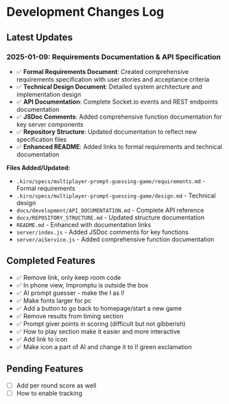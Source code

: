 # Development Changes Log

## Latest Updates

### 2025-01-09: Requirements Documentation & API Specification
- ✅ **Formal Requirements Document**: Created comprehensive requirements specification with user stories and acceptance criteria
- ✅ **Technical Design Document**: Detailed system architecture and implementation design
- ✅ **API Documentation**: Complete Socket.io events and REST endpoints documentation
- ✅ **JSDoc Comments**: Added comprehensive function documentation for key server components
- ✅ **Repository Structure**: Updated documentation to reflect new specification files
- ✅ **Enhanced README**: Added links to formal requirements and technical documentation

**Files Added/Updated:**
- `.kiro/specs/multiplayer-prompt-guessing-game/requirements.md` - Formal requirements
- `.kiro/specs/multiplayer-prompt-guessing-game/design.md` - Technical design
- `docs/development/API_DOCUMENTATION.md` - Complete API reference
- `docs/REPOSITORY_STRUCTURE.md` - Updated structure documentation
- `README.md` - Enhanced with documentation links
- `server/index.js` - Added JSDoc comments for key functions
- `server/aiService.js` - Added comprehensive function documentation

## Completed Features

- ✅ Remove link, only keep room code
- ✅ In phone view, Impromptu is outside the box  
- ✅ AI prompt guesser - make the I as I!
- ✅ Make fonts larger for pc
- ✅ Add a button to go back to homepage/start a new game
- ✅ Remove results from timing section
- ✅ Prompt giver points in scoring (difficult but not gibberish)
- ✅ How to play section make it easier and more interactive
- ✅ Add link to icon
- ✅ Make icon a part of AI and change it to I! green exclamation

## Pending Features

- [ ] Add per round score as well
- [ ] How to enable tracking